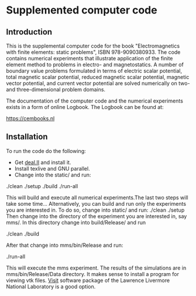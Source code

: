 <h1>Supplemented computer code</h1>

<h2> Introduction </h2>

This is the supplemental computer code for the book "Electromagnetics with
finite elements: static problems", ISBN 978-9090380933. The code contains
numerical experiments that illustrate application of the finite element
method to problems in electro- and magnetostatics. A number of boundary
value problems formulated in terms of electric scalar potential, total
magnetic scalar potential, reduced magnetic scalar potential, magnetic vector
potential, and current vector potential are solved numerically on two- and
three-dimensional problem domains.

The documentation of the computer code and the numerical experiments
exists in a form of online Logbook. The Logbook can be found at:

https://cembooks.nl

<h2> Installation </h2>

To run the code do the following:

- Get [deal.II](https://dealii.org) and install it.
- Install texlive and GNU parallel.
- Change into the static/ and run:

./clean
./setup
./build
./run-all

This will build and execute all numerical experiments.The last two steps will
take some time... Alternatively, you can build and run only the experiments you
are interested in. To do so, change into static/ and run:
./clean
./setup
Then change into the directory of the experiment you are interested in, say
mms/. In this directory change into build/Release/ and run

./clean
./build

After that change into mms/bin/Release and run:

./run-all

This will execute the mms experiment. The results of the simulations are in
mms/bin/Release/Data directory. It makes sense to install a program for
viewing vtk files. [Visit](https://visit.llnl.gov) software package of
the Lawrence Livermore National Laboratory is a good option.

